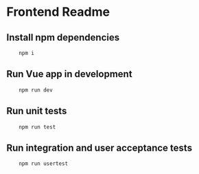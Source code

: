 # Frontend Readme
  
## Install npm dependencies

        npm i
  
## Run Vue app in development

        npm run dev

## Run unit tests

        npm run test

## Run integration and user acceptance tests

        npm run usertest
